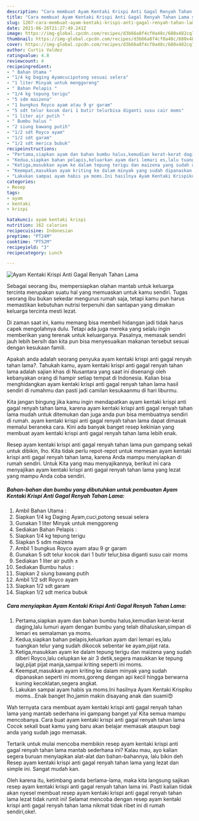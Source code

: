 ```yaml
---
description: "Cara membuat Ayam Kentaki Krispi Anti Gagal Renyah Tahan Lama yang lezat dan Mudah Dibuat"
title: "Cara membuat Ayam Kentaki Krispi Anti Gagal Renyah Tahan Lama yang lezat dan Mudah Dibuat"
slug: 1207-cara-membuat-ayam-kentaki-krispi-anti-gagal-renyah-tahan-lama-yang-lezat-dan-mudah-dibuat
date: 2021-06-26T21:27:49.241Z
image: https://img-global.cpcdn.com/recipes/d3b66a8f4cf0a48c/680x482cq70/ayam-kentaki-krispi-anti-gagal-renyah-tahan-lama-foto-resep-utama.jpg
thumbnail: https://img-global.cpcdn.com/recipes/d3b66a8f4cf0a48c/680x482cq70/ayam-kentaki-krispi-anti-gagal-renyah-tahan-lama-foto-resep-utama.jpg
cover: https://img-global.cpcdn.com/recipes/d3b66a8f4cf0a48c/680x482cq70/ayam-kentaki-krispi-anti-gagal-renyah-tahan-lama-foto-resep-utama.jpg
author: Curtis Valdez
ratingvalue: 4.8
reviewcount: 4
recipeingredient:
- " Bahan Utama "
- "1/4 kg Daging Ayamcucipotong sesuai selera"
- "1 liter Minyak untuk menggoreng"
- " Bahan Pelapis "
- "1/4 kg tepung terigu"
- "5 sdm maizena"
- "1 bungkus Royco ayam atau 9 gr garam"
- "5 sdt telur kocok dari 1 butir telurbisa diganti susu cair moms"
- "1 liter air putih "
- " Bumbu halus "
- "2 siung bawang putih"
- "1/2 sdt Royco ayam"
- "1/2 sdt garam"
- "1/2 sdt merica bubuk"
recipeinstructions:
- "Pertama,siapkan ayam dan bahan bumbu halus,kemudian kerat-kerat daging,lalu lumuri ayam dengan bumbu yang telah dihaluskan,simpan di lemari es semalaman ya moms."
- "Kedua,siapkan bahan pelapis,keluarkan ayam dari lemari es,lalu tuangkan telur yang sudah dikocok sebentar ke ayam,pijat rata."
- "Ketiga,masukkan ayam ke dalam tepung terigu dan maizena yang sudah diberi Royco,lalu celupkan ke air 3 detik,segera masukkan ke tepung lagi,pijat pijat manja,sampai kriting seperti ini moms."
- "Keempat,masukkan ayam kriting ke dalam minyak yang sudah dipanaskan seperti ini moms,goreng dengan api kecil hingga berwarna kuning kecoklatan,segera angkat."
- "Lakukan sampai ayam habis ya moms.Ini hasilnya Ayam Kentaki Krispiku moms...Enak banget lho,jamin makin disayang anak dan suami😍"
categories:
- Resep
tags:
- ayam
- kentaki
- krispi

katakunci: ayam kentaki krispi 
nutrition: 162 calories
recipecuisine: Indonesian
preptime: "PT24M"
cooktime: "PT52M"
recipeyield: "3"
recipecategory: Lunch

---
```



![Ayam Kentaki Krispi Anti Gagal Renyah Tahan Lama](https://img-global.cpcdn.com/recipes/d3b66a8f4cf0a48c/680x482cq70/ayam-kentaki-krispi-anti-gagal-renyah-tahan-lama-foto-resep-utama.jpg)

Sebagai seorang ibu, mempersiapkan olahan mantab untuk keluarga tercinta merupakan suatu hal yang memuaskan untuk kamu sendiri. Tugas seorang ibu bukan sekedar mengurus rumah saja, tetapi kamu pun harus memastikan kebutuhan nutrisi terpenuhi dan santapan yang dimakan keluarga tercinta mesti lezat.

Di zaman  saat ini, kamu memang bisa membeli hidangan jadi tidak harus capek mengolahnya dulu. Tetapi ada juga mereka yang selalu ingin memberikan yang terenak untuk keluarganya. Pasalnya, memasak sendiri jauh lebih bersih dan kita pun bisa menyesuaikan makanan tersebut sesuai dengan kesukaan famili. 



Apakah anda adalah seorang penyuka ayam kentaki krispi anti gagal renyah tahan lama?. Tahukah kamu, ayam kentaki krispi anti gagal renyah tahan lama adalah sajian khas di Nusantara yang saat ini disenangi oleh kebanyakan orang di hampir setiap tempat di Indonesia. Kalian bisa menghidangkan ayam kentaki krispi anti gagal renyah tahan lama hasil sendiri di rumahmu dan pasti jadi camilan kesukaanmu di hari liburmu.

Kita jangan bingung jika kamu ingin mendapatkan ayam kentaki krispi anti gagal renyah tahan lama, karena ayam kentaki krispi anti gagal renyah tahan lama mudah untuk ditemukan dan juga anda pun bisa membuatnya sendiri di rumah. ayam kentaki krispi anti gagal renyah tahan lama dapat dimasak memalui beraneka cara. Kini ada banyak banget resep kekinian yang membuat ayam kentaki krispi anti gagal renyah tahan lama lebih enak.

Resep ayam kentaki krispi anti gagal renyah tahan lama pun gampang sekali untuk dibikin, lho. Kita tidak perlu repot-repot untuk memesan ayam kentaki krispi anti gagal renyah tahan lama, karena Anda mampu menyiapkan di rumah sendiri. Untuk Kita yang mau menyajikannya, berikut ini cara menyajikan ayam kentaki krispi anti gagal renyah tahan lama yang lezat yang mampu Anda coba sendiri.

<!--inarticleads1-->

##### Bahan-bahan dan bumbu yang dibutuhkan untuk pembuatan Ayam Kentaki Krispi Anti Gagal Renyah Tahan Lama:

1. Ambil  Bahan Utama :
1. Siapkan 1/4 kg Daging Ayam,cuci,potong sesuai selera
1. Gunakan 1 liter Minyak untuk menggoreng
1. Sediakan  Bahan Pelapis :
1. Siapkan 1/4 kg tepung terigu
1. Siapkan 5 sdm maizena
1. Ambil 1 bungkus Royco ayam atau 9 gr garam
1. Gunakan 5 sdt telur kocok dari 1 butir telur,bisa diganti susu cair moms
1. Sediakan 1 liter air putih ±
1. Sediakan  Bumbu halus :
1. Siapkan 2 siung bawang putih
1. Ambil 1/2 sdt Royco ayam
1. Siapkan 1/2 sdt garam
1. Siapkan 1/2 sdt merica bubuk




<!--inarticleads2-->

##### Cara menyiapkan Ayam Kentaki Krispi Anti Gagal Renyah Tahan Lama:

1. Pertama,siapkan ayam dan bahan bumbu halus,kemudian kerat-kerat daging,lalu lumuri ayam dengan bumbu yang telah dihaluskan,simpan di lemari es semalaman ya moms.
1. Kedua,siapkan bahan pelapis,keluarkan ayam dari lemari es,lalu tuangkan telur yang sudah dikocok sebentar ke ayam,pijat rata.
1. Ketiga,masukkan ayam ke dalam tepung terigu dan maizena yang sudah diberi Royco,lalu celupkan ke air 3 detik,segera masukkan ke tepung lagi,pijat pijat manja,sampai kriting seperti ini moms.
1. Keempat,masukkan ayam kriting ke dalam minyak yang sudah dipanaskan seperti ini moms,goreng dengan api kecil hingga berwarna kuning kecoklatan,segera angkat.
1. Lakukan sampai ayam habis ya moms.Ini hasilnya Ayam Kentaki Krispiku moms...Enak banget lho,jamin makin disayang anak dan suami😍




Wah ternyata cara membuat ayam kentaki krispi anti gagal renyah tahan lama yang mantab sederhana ini gampang banget ya! Kita semua mampu mencobanya. Cara buat ayam kentaki krispi anti gagal renyah tahan lama Cocok sekali buat kamu yang baru akan belajar memasak ataupun bagi anda yang sudah jago memasak.

Tertarik untuk mulai mencoba membikin resep ayam kentaki krispi anti gagal renyah tahan lama mantab sederhana ini? Kalau mau, ayo kalian segera buruan menyiapkan alat-alat dan bahan-bahannya, lalu bikin deh Resep ayam kentaki krispi anti gagal renyah tahan lama yang lezat dan simple ini. Sangat mudah kan. 

Oleh karena itu, ketimbang anda berlama-lama, maka kita langsung sajikan resep ayam kentaki krispi anti gagal renyah tahan lama ini. Pasti kalian tiidak akan nyesel membuat resep ayam kentaki krispi anti gagal renyah tahan lama lezat tidak rumit ini! Selamat mencoba dengan resep ayam kentaki krispi anti gagal renyah tahan lama nikmat tidak ribet ini di rumah sendiri,oke!.

